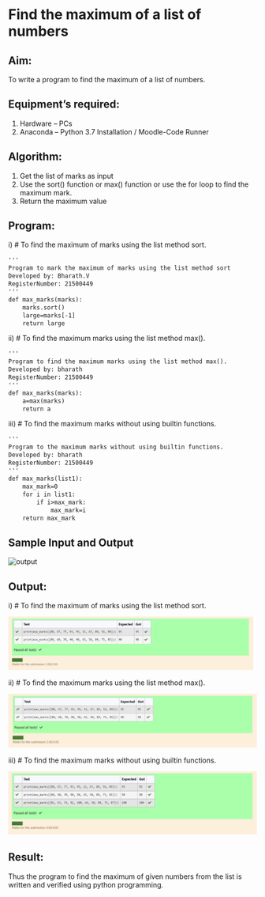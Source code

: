 # Find the maximum of a list of numbers
## Aim:
To write a program to find the maximum of a list of numbers.
## Equipment’s required:
1.	Hardware – PCs
2.	Anaconda – Python 3.7 Installation / Moodle-Code Runner
## Algorithm:
1.	Get the list of marks as input
2.	Use the sort() function or max() function or use the for loop to find the maximum mark.
3.	Return the maximum value
## Program:

i)	# To find the maximum of marks using the list method sort.
```
''' 
Program to mark the maximum of marks using the list method sort
Developed by: Bharath.V
RegisterNumber: 21500449
'''
def max_marks(marks):
    marks.sort()
    large=marks[-1]
    return large

```

ii)	# To find the maximum marks using the list method max().
```
''' 
Program to find the maximum marks using the list method max().
Developed by: bharath 
RegisterNumber: 21500449
'''
def max_marks(marks):
    a=max(marks)
    return a

```

iii) # To find the maximum marks without using builtin functions.
```
''' 
Program to the maximum marks without using builtin functions.
Developed by: bharath
RegisterNumber: 21500449
'''
def max_marks(list1):
    max_mark=0
    for i in list1:
        if i>max_mark:
            max_mark=i
    return max_mark

```
## Sample Input and Output
![output](./img/max_marks1.jpg) 


## Output:

i)	# To find the maximum of marks using the list method sort.

![output](./img/op1.png)

ii)	# To find the maximum marks using the list method max().

![output](./img/op2.png)

iii) # To find the maximum marks without using builtin functions.

![output](./img/op3.png)


## Result:
Thus the program to find the maximum of given numbers from the list is written and verified using python programming.